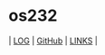 # os232

| [LOG](TXT/mylog.txt) | [GitHub](https://github.com/georginaelena/os232) | [LINKS](LINKS/) |
